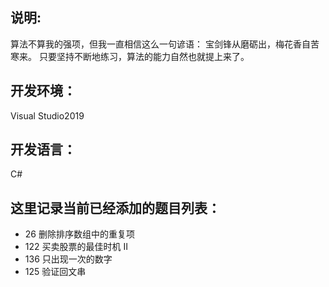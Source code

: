 ## 说明:
算法不算我的强项，但我一直相信这么一句谚语：
宝剑锋从磨砺出，梅花香自苦寒来。
只要坚持不断地练习，算法的能力自然也就提上来了。

## 开发环境：
Visual Studio2019

## 开发语言：
C#

## 这里记录当前已经添加的题目列表：
* 26 删除排序数组中的重复项
* 122 买卖股票的最佳时机 II
* 136 只出现一次的数字
* 125 验证回文串
